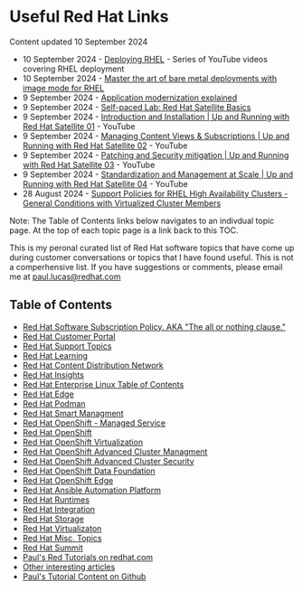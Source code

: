# Useful Red Hat Links
Content updated 10 September 2024

- 10 September 2024 - [Deploying RHEL](https://www.youtube.com/playlist?list=PLXJyD2dL4oqerOhcO7W94vItnZ39MjgKq) - Series of YouTube videos covering RHEL deployment
- 10 September 2024 - [Master the art of bare metal deployments with image mode for RHEL](https://developers.redhat.com/articles/2024/08/20/bare-metal-deployments-image-mode-rhel?source=sso#)
- 9 September 2024 - [Application modernization explained](https://cloud.redhat.com/learn/application-modernization-explained#page-title)
- 9 September 2024 - [Self-paced Lab: Red Hat Satellite Basics](https://red.ht/satellite-basics-workshop)
- 9 September 2024 - [Introduction and Installation | Up and Running with Red Hat Satellite 01](https://www.youtube.com/watch?v=QRN6oPeg0bY) - YouTube
- 9 September 2024 - [Managing Content Views & Subscriptions | Up and Running with Red Hat Satellite 02](https://www.youtube.com/watch?v=GAxec86rfNQ) - YouTube
- 9 September 2024 - [Patching and Security mitigation | Up and Running with Red Hat Satellite 03](https://www.youtube.com/watch?v=MRuCo5joFzY) - YouTube
- 9 September 2024 - [Standardization and Management at Scale | Up and Running with Red Hat Satellite 04](https://www.youtube.com/watch?v=e87Ly1uCot8) - YouTube
- 28 August 2024 - [Support Policies for RHEL High Availability Clusters - General Conditions with Virtualized Cluster Members](https://access.redhat.com/articles/3131111)


Note: The Table of Contents links below navigates to an indivdual topic page.  At the top of each topic page is a link back to this TOC.

This is my peronal curated list of Red Hat software topics that have come up during customer conversations or topics that I have found useful.  This is not a comperhensive list.  If you have suggestions or comments, please email me at paul.lucas@redhat.com


## Table of Contents
- [Red Hat Software Subscription Policy.  AKA "The all or nothing clause."](https://github.com/pslucas0212/Red-Hat-Software-Subscription-Policy)
- [Red Hat Customer Portal](https://github.com/pslucas0212/Customer-Portal-Useful-Links)
- [Red Hat Support Topics](https://github.com/pslucas0212/RedHatSupport-Useful-Links/blob/main/README.md)
- [Red Hat Learning](https://github.com/pslucas0212/RedHatLearning-Useful-Links/blob/main/README.md) 
- [Red Hat Content Distribution Network](https://github.com/pslucas0212/RedHatCDN-Useful-Links/blob/main/README.md)
- [Red Hat Insights](https://github.com/pslucas0212/Red-Hat-Insights-Useful-Links) 
- [Red Hat Enterprise Linux Table of Contents](https://github.com/pslucas0212/Red-Hat-Enterprise-Linux-Table-of-Contents/)
- [Red Hat Edge](https://github.com/pslucas0212/Red-Hat-Edge/tree/main)
- [Red Hat Podman](https://github.com/pslucas0212/RedHatPodman-Useful-Links)
- [Red Hat Smart Managment](https://github.com/pslucas0212/SmartManagement-Useful-Links/blob/main/README.md) 
- [Red Hat OpenShift - Managed Service](https://github.com/pslucas0212/OCP-ManagedService-UsefulLink)
- [Red Hat OpenShift](https://github.com/pslucas0212/OCP-Useful-Links/blob/main/README.md)
- [Red Hat OpenShift Virtualization](https://github.com/pslucas0212/OCP-Virt)
- [Red Hat OpenShift Advanced Cluster Managment](https://github.com/pslucas0212/OCP-ACM-UsefulLink)
- [Red Hat OpenShift Advanced Cluster Security](https://github.com/pslucas0212/OCP-ACS-UsefulLink)
- [Red Hat OpenShift Data Foundation](https://github.com/pslucas0212/Openshift-Data-Foundation-Useful-Links)
- [Red Hat OpenShift Edge](https://github.com/pslucas0212/OCP-Useful-Links/blob/main/README.md#red-hat-openshift-edge)
- [Red Hat Ansible Automation Platform](https://github.com/pslucas0212/AAP-Useful-Links/blob/main/README.md)
- [Red Hat Runtimes](https://github.com/pslucas0212/RedHatRuntimes-Useful-Links/blob/main/README.md)
- [Red Hat Integration](https://github.com/pslucas0212/RedHatIntegration-Useful-Links/)
- [Red Hat Storage](https://github.com/pslucas0212/RedHatStorage-Useful-Links/blob/main/README.md)
- [Red Hat Virtualizaton](https://github.com/pslucas0212/RedHatVirtualization-Useful-Links/blob/main/README.md)
- [Red Hat Misc. Topics](https://github.com/pslucas0212/RedHatMiscTopics-Useful-Links/blob/main/README.md)
- [Red Hat Summit](https://github.com/pslucas0212/Red-Hat-Summit/)
- [Paul's Red Tutorials on redhat.com](https://github.com/pslucas0212/Paul-Red-Hat-Tutorials)
- [Other interesting articles]()
- [Paul's Tutorial Content on Github](https://github.com/pslucas0212/PaulsTutorials/tree/main)


